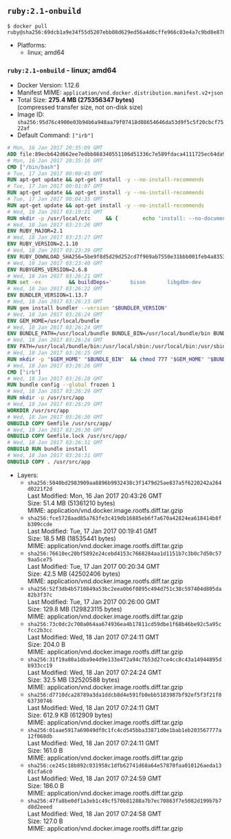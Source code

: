 ## `ruby:2.1-onbuild`

```console
$ docker pull ruby@sha256:69dcb1a9e34f55d5207ebb08d629ed56a4d6cffe966c03e4a7c9bd8e8786e5d5
```

-	Platforms:
	-	linux; amd64

### `ruby:2.1-onbuild` - linux; amd64

-	Docker Version: 1.12.6
-	Manifest MIME: `application/vnd.docker.distribution.manifest.v2+json`
-	Total Size: **275.4 MB (275356347 bytes)**  
	(compressed transfer size, not on-disk size)
-	Image ID: `sha256:95d76c4900e03b94b6a948aa79f07418d08654646da53d9f5c5f20cbcf7522af`
-	Default Command: `["irb"]`

```dockerfile
# Mon, 16 Jan 2017 20:35:09 GMT
ADD file:89ecb642d662ee7edbb868340551106d51336c7e589fdaca4111725ec64da957 in / 
# Mon, 16 Jan 2017 20:35:16 GMT
CMD ["/bin/bash"]
# Tue, 17 Jan 2017 00:00:45 GMT
RUN apt-get update && apt-get install -y --no-install-recommends 		ca-certificates 		curl 		wget 	&& rm -rf /var/lib/apt/lists/*
# Tue, 17 Jan 2017 00:01:07 GMT
RUN apt-get update && apt-get install -y --no-install-recommends 		bzr 		git 		mercurial 		openssh-client 		subversion 				procps 	&& rm -rf /var/lib/apt/lists/*
# Tue, 17 Jan 2017 00:04:35 GMT
RUN apt-get update && apt-get install -y --no-install-recommends 		autoconf 		automake 		bzip2 		file 		g++ 		gcc 		imagemagick 		libbz2-dev 		libc6-dev 		libcurl4-openssl-dev 		libdb-dev 		libevent-dev 		libffi-dev 		libgdbm-dev 		libgeoip-dev 		libglib2.0-dev 		libjpeg-dev 		libkrb5-dev 		liblzma-dev 		libmagickcore-dev 		libmagickwand-dev 		libmysqlclient-dev 		libncurses-dev 		libpng-dev 		libpq-dev 		libreadline-dev 		libsqlite3-dev 		libssl-dev 		libtool 		libwebp-dev 		libxml2-dev 		libxslt-dev 		libyaml-dev 		make 		patch 		xz-utils 		zlib1g-dev 	&& rm -rf /var/lib/apt/lists/*
# Wed, 18 Jan 2017 03:19:21 GMT
RUN mkdir -p /usr/local/etc 	&& { 		echo 'install: --no-document'; 		echo 'update: --no-document'; 	} >> /usr/local/etc/gemrc
# Wed, 18 Jan 2017 03:23:26 GMT
ENV RUBY_MAJOR=2.1
# Wed, 18 Jan 2017 03:23:27 GMT
ENV RUBY_VERSION=2.1.10
# Wed, 18 Jan 2017 03:23:39 GMT
ENV RUBY_DOWNLOAD_SHA256=5be9f8d5d29d252cd7f969ab7550e31bbb001feb4a83532301c0dd3b5006e148
# Wed, 18 Jan 2017 03:23:40 GMT
ENV RUBYGEMS_VERSION=2.6.8
# Wed, 18 Jan 2017 03:26:21 GMT
RUN set -ex 		&& buildDeps=' 		bison 		libgdbm-dev 		ruby 	' 	&& apt-get update 	&& apt-get install -y --no-install-recommends $buildDeps 	&& rm -rf /var/lib/apt/lists/* 		&& wget -O ruby.tar.xz "https://cache.ruby-lang.org/pub/ruby/${RUBY_MAJOR%-rc}/ruby-$RUBY_VERSION.tar.xz" 	&& echo "$RUBY_DOWNLOAD_SHA256 *ruby.tar.xz" | sha256sum -c - 		&& mkdir -p /usr/src/ruby 	&& tar -xJf ruby.tar.xz -C /usr/src/ruby --strip-components=1 	&& rm ruby.tar.xz 		&& cd /usr/src/ruby 		&& { 		echo '#define ENABLE_PATH_CHECK 0'; 		echo; 		cat file.c; 	} > file.c.new 	&& mv file.c.new file.c 		&& autoconf 	&& ./configure --disable-install-doc --enable-shared 	&& make -j"$(nproc)" 	&& make install 		&& apt-get purge -y --auto-remove $buildDeps 	&& cd / 	&& rm -r /usr/src/ruby 		&& gem update --system "$RUBYGEMS_VERSION"
# Wed, 18 Jan 2017 03:26:22 GMT
ENV BUNDLER_VERSION=1.13.7
# Wed, 18 Jan 2017 03:26:23 GMT
RUN gem install bundler --version "$BUNDLER_VERSION"
# Wed, 18 Jan 2017 03:26:24 GMT
ENV GEM_HOME=/usr/local/bundle
# Wed, 18 Jan 2017 03:26:24 GMT
ENV BUNDLE_PATH=/usr/local/bundle BUNDLE_BIN=/usr/local/bundle/bin BUNDLE_SILENCE_ROOT_WARNING=1 BUNDLE_APP_CONFIG=/usr/local/bundle
# Wed, 18 Jan 2017 03:26:24 GMT
ENV PATH=/usr/local/bundle/bin:/usr/local/sbin:/usr/local/bin:/usr/sbin:/usr/bin:/sbin:/bin
# Wed, 18 Jan 2017 03:26:25 GMT
RUN mkdir -p "$GEM_HOME" "$BUNDLE_BIN" 	&& chmod 777 "$GEM_HOME" "$BUNDLE_BIN"
# Wed, 18 Jan 2017 03:26:26 GMT
CMD ["irb"]
# Wed, 18 Jan 2017 03:26:28 GMT
RUN bundle config --global frozen 1
# Wed, 18 Jan 2017 03:26:29 GMT
RUN mkdir -p /usr/src/app
# Wed, 18 Jan 2017 03:26:29 GMT
WORKDIR /usr/src/app
# Wed, 18 Jan 2017 03:26:30 GMT
ONBUILD COPY Gemfile /usr/src/app/
# Wed, 18 Jan 2017 03:26:30 GMT
ONBUILD COPY Gemfile.lock /usr/src/app/
# Wed, 18 Jan 2017 03:26:31 GMT
ONBUILD RUN bundle install
# Wed, 18 Jan 2017 03:26:31 GMT
ONBUILD COPY . /usr/src/app
```

-	Layers:
	-	`sha256:5040bd2983909aa8896b9932438c3f1479d25ae837a5f6220242a264d0221f2d`  
		Last Modified: Mon, 16 Jan 2017 20:43:26 GMT  
		Size: 51.4 MB (51361210 bytes)  
		MIME: application/vnd.docker.image.rootfs.diff.tar.gzip
	-	`sha256:fce5728aad85a763fe3c419db16885eb6f7a670a42824ea618414b8fb309ccde`  
		Last Modified: Tue, 17 Jan 2017 00:19:41 GMT  
		Size: 18.5 MB (18535441 bytes)  
		MIME: application/vnd.docker.image.rootfs.diff.tar.gzip
	-	`sha256:76610ec20bf5892e24cebd4153c7668284aa1d1151b7c3b0c7d50c579aa5ce75`  
		Last Modified: Tue, 17 Jan 2017 00:20:34 GMT  
		Size: 42.5 MB (42502406 bytes)  
		MIME: application/vnd.docker.image.rootfs.diff.tar.gzip
	-	`sha256:52f3db4b5710849a53bc2eea0b6f0895c494d751c38c597404d805da82b3f37c`  
		Last Modified: Tue, 17 Jan 2017 00:26:00 GMT  
		Size: 129.8 MB (129823115 bytes)  
		MIME: application/vnd.docker.image.rootfs.diff.tar.gzip
	-	`sha256:73c0dc2c700a064aa674936ea4b17811cd59dbe1f68b46be92c5a95cfcc2b3cc`  
		Last Modified: Wed, 18 Jan 2017 07:24:11 GMT  
		Size: 204.0 B  
		MIME: application/vnd.docker.image.rootfs.diff.tar.gzip
	-	`sha256:31f19a80a1dba9e4d9e133e472a94c7b53d27ce4cc8c43a14944895db933cc19`  
		Last Modified: Wed, 18 Jan 2017 07:24:24 GMT  
		Size: 32.5 MB (32520588 bytes)  
		MIME: application/vnd.docker.image.rootfs.diff.tar.gzip
	-	`sha256:d7710dca28789a3da1ddcb8d4e591fb0ebb5183987bf92ef5f3f21f063730746`  
		Last Modified: Wed, 18 Jan 2017 07:24:11 GMT  
		Size: 612.9 KB (612909 bytes)  
		MIME: application/vnd.docker.image.rootfs.diff.tar.gzip
	-	`sha256:01aae5917a69049df0c1fc4cd545bba33871d0e1bab1eb203567777a12f068db`  
		Last Modified: Wed, 18 Jan 2017 07:24:11 GMT  
		Size: 161.0 B  
		MIME: application/vnd.docker.image.rootfs.diff.tar.gzip
	-	`sha256:ce245c18b892c031958c1dfb62741d68a64e57870faa010126aeda1301cfa6c0`  
		Last Modified: Wed, 18 Jan 2017 07:24:59 GMT  
		Size: 186.0 B  
		MIME: application/vnd.docker.image.rootfs.diff.tar.gzip
	-	`sha256:47fa8be0df1a3eb1c49cf570b81288a7b7ec70863f7e5082d199b7b7d8d2eeed`  
		Last Modified: Wed, 18 Jan 2017 07:24:58 GMT  
		Size: 127.0 B  
		MIME: application/vnd.docker.image.rootfs.diff.tar.gzip
